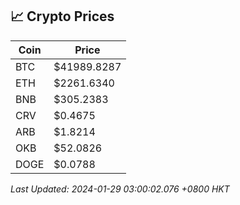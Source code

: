 ## 📈 Crypto Prices

| Coin | Price |
| ---- | ----- |
| BTC | $41989.8287 |
| ETH | $2261.6340 |
| BNB | $305.2383 |
| CRV | $0.4675 |
| ARB | $1.8214 |
| OKB | $52.0826 |
| DOGE | $0.0788 |

_Last Updated: 2024-01-29 03:00:02.076 +0800 HKT_